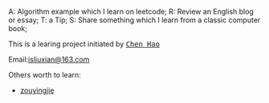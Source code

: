 A: Algorithm example which I learn on leetcode;
R: Review an English blog or essay;
T: a Tip;
S: Share something which I learn from a classic computer book;

This is a learing project initiated by <kbd>[Chen Hao](https://weibo.com/haoel?is_hot=1&sudaref=github.com&display=0&retcode=6102)</kbd>


Email:isliuxian@163.com


Others worth to learn:
- [zouyingjie](https://github.com/zouyingjie/arts)
